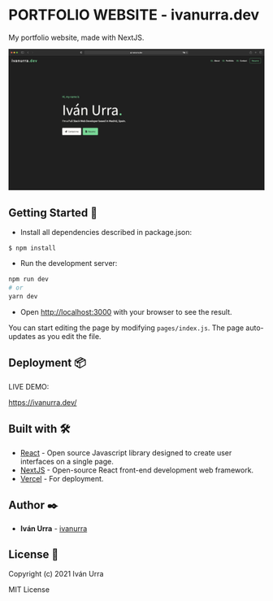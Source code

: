 # PORTFOLIO WEBSITE - ivanurra.dev

My portfolio website, made with NextJS.

![Screenshot](public/ivanurradev.png)

## Getting Started 🚀

* Install all dependencies described in package.json:

```
$ npm install
```

* Run the development server:

```bash
npm run dev
# or
yarn dev
```

* Open [http://localhost:3000](http://localhost:3000) with your browser to see the result.

You can start editing the page by modifying `pages/index.js`. The page auto-updates as you edit the file.

## Deployment 📦

LIVE DEMO:

https://ivanurra.dev/

## Built with 🛠️

* [React](https://reactjs.org/) - Open source Javascript library designed to create user interfaces on a single page.
* [NextJS](https://nextjs.org/) - Open-source React front-end development web framework.
* [Vercel](https://vercel.com/) - For deployment.

## Author ✒️

* **Iván Urra** - [ivanurra](https://github.com/ivanurra)

## License 📄

Copyright (c) 2021 Iván Urra

MIT License